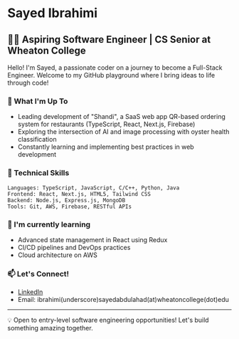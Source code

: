 # Sayed Ibrahimi

## 👨‍💻 Aspiring Software Engineer | CS Senior at Wheaton College

Hello! I'm Sayed, a passionate coder on a journey to become a Full-Stack Engineer. Welcome to my GitHub playground where I bring ideas to life through code!

### 🚀 What I'm Up To

- Leading development of "Shandi", a SaaS web app QR-based ordering system for restaurants (TypeScript, React, Next.js, Firebase)
- Exploring the intersection of AI and image processing with oyster health classification
- Constantly learning and implementing best practices in web development

### 💼 Technical Skills

```
Languages: TypeScript, JavaScript, C/C++, Python, Java
Frontend: React, Next.js, HTML5, Tailwind CSS
Backend: Node.js, Express.js, MongoDB
Tools: Git, AWS, Firebase, RESTful APIs
```

### 🌱 I'm currently learning

- Advanced state management in React using Redux
- CI/CD pipelines and DevOps practices
- Cloud architecture on AWS

### 📫 Let's Connect!

- [LinkedIn](https://www.linkedin.com/in/sayedibrahimi786)
- Email: ibrahimi(underscore)sayedabdulahad(at)wheatoncollege(dot)edu

---

💡 Open to entry-level software engineering opportunities! Let's build something amazing together.
